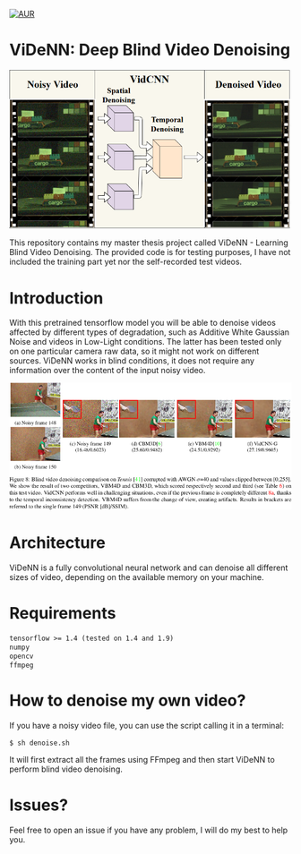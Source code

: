 [![AUR](https://img.shields.io/aur/license/yaourt.svg?style=plastic)](LICENSE)

# ViDeNN: Deep Blind Video Denoising

![](./img/vidcnn.png)

This repository contains my master thesis project called ViDeNN - Learning Blind Video Denoising.
The provided code is for testing purposes, I have not included the training part yet nor the self-recorded test videos.

# Introduction

With this pretrained tensorflow model you will be able to denoise videos affected by different types of degradation, such as Additive White Gaussian Noise and videos in Low-Light conditions. The latter has been tested only on one particular camera raw data, so it might not work on different sources. ViDeNN works in blind conditions, it does not require any information over the content of the input noisy video.

![](./img/tennis_gauss.png)


# Architecture

ViDeNN is a fully convolutional neural network and can denoise all different sizes of video, depending on the available memory on your machine.

# Requirements
```
tensorflow >= 1.4 (tested on 1.4 and 1.9)
numpy
opencv
ffmpeg
```

# How to denoise my own video?

If you have a noisy video file, you can use the script calling it in a terminal:
```
$ sh denoise.sh
```
It will first extract all the frames using FFmpeg and then start ViDeNN to perform blind video denoising.

# Issues?

Feel free to open an issue if you have any problem, I will do my best to help you.
